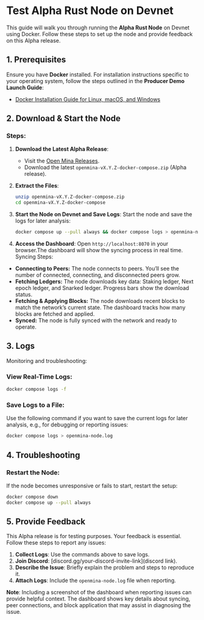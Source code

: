 # Test Alpha Rust Node on Devnet

This guide will walk you through running the **Alpha Rust Node** on Devnet using Docker. Follow these steps to set up the node and provide feedback on this Alpha release.

## 1. Prerequisites

Ensure you have **Docker** installed. For installation instructions specific to your operating system, follow the steps outlined in the **Producer Demo Launch Guide**:

- [Docker Installation Guide for Linux, macOS, and Windows](https://github.com/openmina/openmina/blob/main/docs/producer-demo.md#prerequisites)

## 2. Download & Start the Node

### Steps:

1. **Download the Latest Alpha Release**:
   - Visit the [Open Mina Releases](https://github.com/openmina/openmina/releases).
   - Download the latest `openmina-vX.Y.Z-docker-compose.zip` (Alpha release).

2. **Extract the Files**:
   ```bash
   unzip openmina-vX.Y.Z-docker-compose.zip
   cd openmina-vX.Y.Z-docker-compose
   ```

3. **Start the Node on Devnet and Save Logs**:
   Start the node and save the logs for later analysis:
   ```bash
   docker compose up --pull always && docker compose logs > openmina-node.log
   ```

4. **Access the Dashboard**:
   Open `http://localhost:8070` in your browser.The dashboard will show the syncing process in real time. Syncing Steps:

  - **Connecting to Peers:** The node connects to peers. You’ll see the number of connected, connecting, and disconnected peers grow.
  - **Fetching Ledgers:** The node downloads key data: Staking ledger, Next epoch ledger, and Snarked ledger. Progress bars show the download status.
  - **Fetching & Applying Blocks:** The node downloads recent blocks to match the network’s current state. The dashboard tracks how many blocks are fetched and applied.
  - **Synced:** The node is fully synced with the network and ready to operate.

## 3. Logs

Monitoring and troubleshooting:

### View Real-Time Logs:
```bash
docker compose logs -f
```

### Save Logs to a File:
Use the following command if you want to save the current logs for later analysis, e.g., for debugging or reporting issues:
```bash
docker compose logs > openmina-node.log
```

## 4. Troubleshooting

### Restart the Node:
If the node becomes unresponsive or fails to start, restart the setup:
```bash
docker compose down
docker compose up --pull always
```

## 5. Provide Feedback

This Alpha release is for testing purposes. Your feedback is essential. Follow these steps to report any issues:

1. **Collect Logs**: Use the commands above to save logs.
2. **Join Discord**: [discord.gg/your-discord-invite-link](discord link).
3. **Describe the Issue**: Briefly explain the problem and steps to reproduce it.
4. **Attach Logs**: Include the `openmina-node.log` file when reporting.

**Note**: Including a screenshot of the dashboard when reporting issues can provide helpful context. The dashboard shows key details about syncing, peer connections, and block application that may assist in diagnosing the issue.
